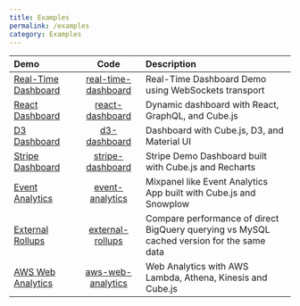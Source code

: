 ```yaml
---
title: Examples
permalink: /examples
category: Examples
---
```


| Demo | Code | Description |
|:------|:----------:|:-------------|
|[Real-Time Dashboard][link-real-time-dashboard]|[real-time-dashboard][code-real-time-dashboard]|Real-Time Dashboard Demo using WebSockets transport|
|[React Dashboard][link-react-dashboard]|[react-dashboard][code-react-dashboard]|Dynamic dashboard with React, GraphQL, and Cube.js|
|[D3 Dashboard][link-d3-dashboard]|[d3-dashboard][code-d3-dashboard]|Dashboard with Cube.js, D3, and Material UI|
|[Stripe Dashboard][link-stripe-dashboard]|[stripe-dashboard][code-stripe-dashboard]|Stripe Demo Dashboard built with Cube.js and Recharts|
|[Event Analytics][link-event-analytics]|[event-analytics][code-event-analytics]|Mixpanel like Event Analytics App built with Cube.js and Snowplow|
|[External Rollups][link-external-rollups]|[external-rollups][code-external-rollups]|Compare performance of direct BigQuery querying vs MySQL cached version for the same data|
|[AWS Web Analytics][link-aws-web-analytics]|[aws-web-analytics][code-aws-web-analytics]|Web Analytics with AWS Lambda, Athena, Kinesis and Cube.js|

[link-real-time-dashboard]: https://real-time-dashboard-demo.cube.dev/
[code-real-time-dashboard]: https://github.com/cube-js/cube.js/tree/master/examples/real-time-dashboard
[link-react-dashboard]: https://react-dashboard-demo.cube.dev/
[code-react-dashboard]: https://github.com/cube-js/cube.js/tree/master/guides/react-dashboard/demo
[link-d3-dashboard]: https://d3-dashboard-demo.cube.dev/
[code-d3-dashboard]: https://github.com/cube-js/cube.js/tree/master/examples/d3-dashboard
[link-stripe-dashboard]: http://cubejs-stripe-dashboard-example.s3-website-us-west-2.amazonaws.com/
[code-stripe-dashboard]: https://github.com/cube-js/cube.js/tree/master/examples/stripe-dashboard
[link-event-analytics]: https://d1ygcqhosay4lt.cloudfront.net/
[code-event-analytics]: https://github.com/cube-js/cube.js/tree/master/examples/event-analytics
[link-external-rollups]: https://external-rollups-demo.cube.dev/
[code-external-rollups]: https://github.com/cube-js/cube.js/tree/master/examples/external-rollups
[link-aws-web-analytics]: http://aws-web-analytics-dashboard.s3-website-us-east-1.amazonaws.com/
[code-aws-web-analytics]: https://github.com/cube-js/cube.js/tree/master/examples/aws-web-analytics
